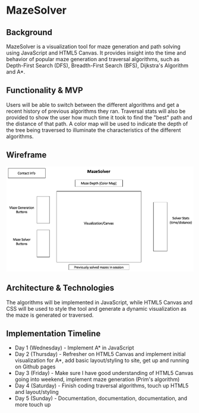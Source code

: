 # MazeSolver

## Background
MazeSolver is a visualization tool for maze generation and path solving using JavaScript and HTML5 Canvas. It provides insight into the time and behavior of popular maze generation and traversal algorithms, such as Depth-First Search (DFS), Breadth-First Search (BFS), Dijkstra's Algorithm and A*.

## Functionality & MVP
Users will be able to switch between the different algorithms and get a recent history of previous algorithms they ran. Traversal stats will also be provided to show the user how much time it took to find the "best" path and the distance of that path. A color map will be used to indicate the depth of the tree being traversed to illuminate the characteristics of the different algorithms.

## Wireframe
![](assets/README-dc1b9a73.png)

## Architecture & Technologies
The algorithms will be implemented in JavaScript, while HTML5 Canvas and CSS will be used to style the tool and generate a dynamic visualization as the maze is generated or traversed.

## Implementation Timeline
* Day 1 (Wednesday) - Implement A* in JavaScript
* Day 2 (Thursday) - Refresher on HTML5 Canvas and implement initial visualization for A*, add basic layout/styling to site, get up and running on Github pages
* Day 3 (Friday) - Make sure I have good understanding of HTML5 Canvas going into weekend, implement maze generation (Prim's algorithm)
* Day 4 (Saturday) - Finish coding traversal algorithms, touch up HTML5 and layout/styling
* Day 5 (Sunday) - Documentation, documentation, documentation, and more touch up
